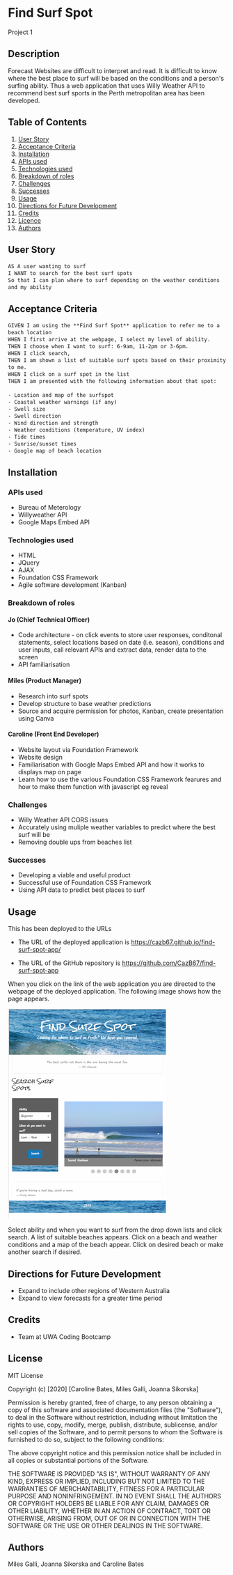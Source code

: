 # Find Surf Spot
Project 1

## Description

Forecast Websites are difficult to interpret and read. It is difficult to know where the best place to surf will be based on the conditions and a person's surfing ability. Thus a web application that uses Willy Weather API to recommend best surf sports in the Perth metropolitan area has been developed.

## Table of Contents

1. [User Story](#User-Story)
2. [Acceptance Criteria](#Acceptance-Criteria)
3. [Installation](#Installation)
4. [APIs used](#APIs-used)
5. [Technologies used](#Technologies-used)
6. [Breakdown of roles](#Breakdown-of-roles)
7. [Challenges](#Challenges)
8. [Successes](#Successes)
9. [Usage](#Usage)
10. [Directions for Future Development](#directions-for-future-development)
11. [Credits](#Credits)
12. [Licence](#License)
13. [Authors](#Authors)

## User Story 

```
AS A user wanting to surf
I WANT to search for the best surf spots
So that I can plan where to surf depending on the weather conditions and my ability
```

## Acceptance Criteria

```
GIVEN I am using the **Find Surf Spot** application to refer me to a beach location
WHEN I first arrive at the webpage, I select my level of ability.
THEN I choose when I want to surf: 6-9am, 11-2pm or 3-6pm.
WHEN I click search,
THEN I am shown a list of suitable surf spots based on their proximity to me.
WHEN I click on a surf spot in the list
THEN I am presented with the following information about that spot:

- Location and map of the surfspot 
- Coastal weather warnings (if any)
- Swell size
- Swell direction 
- Wind direction and strength 
- Weather conditions (temperature, UV index)
- Tide times
- Sunrise/sunset times
- Google map of beach location
```

## Installation

### APIs used 
- Bureau of Meterology
- Willyweather API 
- Google Maps Embed API

### Technologies used 
- HTML
- JQuery
- AJAX
- Foundation CSS Framework
- Agile software development (Kanban)

### Breakdown of roles
#### Jo (Chief Technical Officer)
- Code architecture - on click events to store user responses, conditonal statements, select locations based on date (i.e. season), conditions and user inputs, call relevant APIs and extract data, render data to the screen
- API familiarisation

#### Miles (Product Manager)
- Research into surf spots
- Develop structure to base weather predictions
- Source and acquire permission for photos, Kanban, create presentation using Canva

#### Caroline (Front End Developer)
- Website layout via Foundation Framework
- Website design
- Familiarisation with Google Maps Embed API and how it works to displays map on page
- Learn how to use the various Foundation CSS Framework fearures and how to make them function with javascript eg reveal

### Challenges
- Willy Weather API CORS issues
- Accurately using muliple weather variables to predict where the best surf will be 
- Removing double ups from beaches list 

### Successes
- Developing a viable and useful product
- Successful use of Foundation CSS Framework
- Using API data to predict best places to surf

## Usage
This has been deployed to the URLs 

* The URL of the deployed application is https://cazb67.github.io/find-surf-spot-app/

* The URL of the GitHub repository is https://github.com/CazB67/find-surf-spot-app

When you click on the link of the web application you are directed to the webpage of the deployed application. The following image shows how the page appears.

![Find Surf Spot Application](./images/webpage.PNG)

Select ability and when you want to surf from the drop down lists and click search. A list of suitable beaches appears. Click on a beach and weather conditions and a map of the beach appear. Click on desired beach or make another search if desired.

## Directions for Future Development
- Expand to include other regions of Western Australia
- Expand to view forecasts for a greater time period

## Credits
* Team at UWA Coding Bootcamp

## License
MIT License

Copyright (c) [2020] [Caroline Bates, Miles Galli, Joanna Sikorska]

Permission is hereby granted, free of charge, to any person obtaining a copy
of this software and associated documentation files (the "Software"), to deal
in the Software without restriction, including without limitation the rights
to use, copy, modify, merge, publish, distribute, sublicense, and/or sell
copies of the Software, and to permit persons to whom the Software is
furnished to do so, subject to the following conditions:

The above copyright notice and this permission notice shall be included in all
copies or substantial portions of the Software.

THE SOFTWARE IS PROVIDED "AS IS", WITHOUT WARRANTY OF ANY KIND, EXPRESS OR
IMPLIED, INCLUDING BUT NOT LIMITED TO THE WARRANTIES OF MERCHANTABILITY,
FITNESS FOR A PARTICULAR PURPOSE AND NONINFRINGEMENT. IN NO EVENT SHALL THE
AUTHORS OR COPYRIGHT HOLDERS BE LIABLE FOR ANY CLAIM, DAMAGES OR OTHER
LIABILITY, WHETHER IN AN ACTION OF CONTRACT, TORT OR OTHERWISE, ARISING FROM,
OUT OF OR IN CONNECTION WITH THE SOFTWARE OR THE USE OR OTHER DEALINGS IN THE
SOFTWARE.

## Authors

Miles Galli, Joanna Sikorska and Caroline Bates